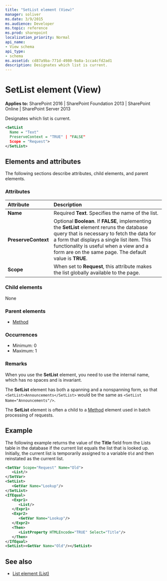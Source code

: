 ```yaml
---
title: "SetList element (View)"
manager: soliver
ms.date: 3/9/2015
ms.audience: Developer
ms.topic: reference
ms.prod: sharepoint
localization_priority: Normal
api_name:
- View schema
api_type:
- schema
ms.assetid: cd87a9ba-771d-4980-9a8a-1cca4cfd2ad1
description: Designates which list is current.
---
```


# SetList element (View)

**Applies to:** SharePoint 2016 | SharePoint Foundation 2013 | SharePoint Online | SharePoint Server 2013
  
Designates which list is current.
  
```XML
<SetList
  Name = "Text"
  PreserveContext = "TRUE" | "FALSE"
  Scope = "Request">
</SetList>
```

## Elements and attributes

The following sections describe attributes, child elements, and parent elements.

### Attributes

|**Attribute**|**Description**|
|:-----|:-----|
|**Name** <br/> |Required **Text**. Specifies the name of the list.  <br/> |
|**PreserveContext** <br/> |Optional **Boolean**. If **FALSE**, implementing the **SetList** element reruns the database query that is necessary to fetch the data for a form that displays a single list item. This functionality is useful when a view and a form are on the same page. The default value is **TRUE**.  <br/> |
|**Scope** <br/> |When set to **Request**, this attribute makes the list globally available to the page.  <br/> |
   
### Child elements

None
   
### Parent elements

- [Method](method-element-view.md)
   
### Occurrences

- Minimum: 0
- Maximum: 1  
   
### Remarks

When you use the **SetList** element, you need to use the internal name, which has no spaces and is invariant. 
  
The **SetList** element has both a spanning and a nonspanning form, so that `<SetList>Announcements</SetList>` would be the same as `<SetList Name="Announcements"/>`.
  
The **SetList** element is often a child to a [Method](method-element-view.md) element used in batch processing of requests. 
  
## Example

The following example returns the value of the **Title** field from the Lists table in the database if the current list equals the list that is looked up. Initially, the current list is temporarily assigned to a variable `Old` and then reinstated as the current list.
  
```XML
<SetVar Scope="Request" Name="Old">
   <List/>
</SetVar>
<SetList>
   <GetVar Name="Lookup"/>
</SetList>
<IfEqual>
   <Expr1>
      <List/>
   </Expr1>
   <Expr2>
      <GetVar Name="Lookup"/>
   </Expr2>
   <Then>
      <ListProperty HTMLEncode="TRUE" Select="Title"/>
   </Then>
</IfEqual>
<SetList><GetVar Name="Old"/></SetList>
```

## See also

- [List element (List)](list-element-list.md)

